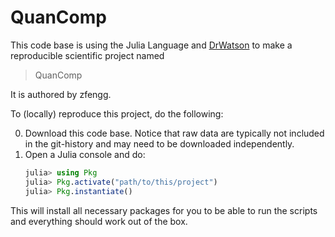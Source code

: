 # QuanComp

This code base is using the Julia Language and [DrWatson](https://juliadynamics.github.io/DrWatson.jl/stable/)
to make a reproducible scientific project named
> QuanComp

It is authored by zfengg.

To (locally) reproduce this project, do the following:

0. Download this code base. Notice that raw data are typically not included in the
   git-history and may need to be downloaded independently.
1. Open a Julia console and do:
   ```julia
   julia> using Pkg
   julia> Pkg.activate("path/to/this/project")
   julia> Pkg.instantiate()
   ```

This will install all necessary packages for you to be able to run the scripts and
everything should work out of the box.
